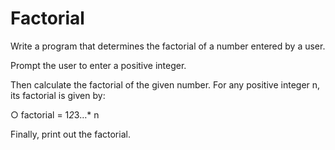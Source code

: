 # Factorial

Write a program that determines the factorial of a number entered by a
user.

Prompt the user to enter a  positive integer.

Then calculate the factorial of the given number. For any positive integer
n, its factorial is given by:

○ factorial = 1*2*3…* n

Finally, print out the factorial.
